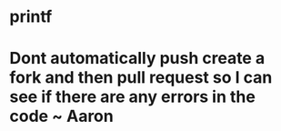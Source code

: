 # printf


# Dont automatically push create a fork and then pull request so I can see if there are any errors in the code ~ Aaron 
